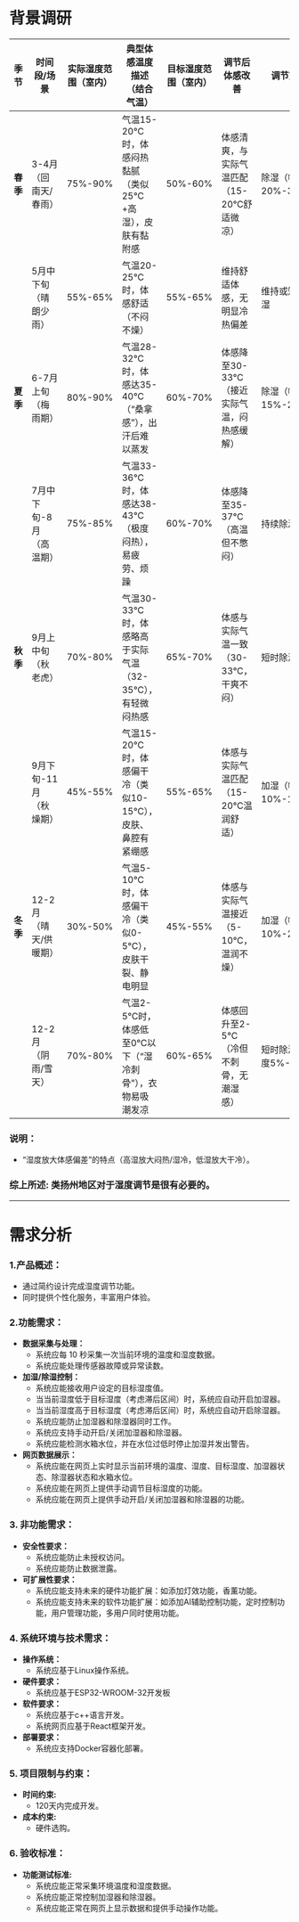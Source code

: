 # 背景调研
| **季节**       | **时间段/场景**                | **实际湿度范围（室内）**       | **典型体感温度描述**（结合气温）                          | **目标湿度范围（室内）**       | **调节后体感改善**                          | **调节方向**       | **核心调节目的**                          |
|----------------|---------------------------------|--------------------------------|---------------------------------------------------------|--------------------------------|-------------------------------------------|--------------------|-----------------------------------------|
| **春季**       | 3-4月（回南天/春雨）            | 75%-90%                        | 气温15-20℃时，体感闷热黏腻（类似25℃+高湿），皮肤有黏附感        | 50%-60%                        | 体感清爽，与实际气温匹配（15-20℃舒适微凉） | 除湿（幅度20%-30%） | 防止家具发霉、衣物难干                   |
|                | 5月中下旬（晴朗少雨）           | 55%-65%                        | 气温20-25℃时，体感舒适（不闷不燥）                          | 55%-65%                        | 维持舒适体感，无明显冷热偏差               | 维持或短暂加湿     | 避免呼吸道不适                           |
| **夏季**       | 6-7月上旬（梅雨期）             | 80%-90%                        | 气温28-32℃时，体感达35-40℃（“桑拿感”），出汗后难以蒸发        | 60%-70%                        | 体感降至30-33℃（接近实际气温，闷热感缓解） | 除湿（幅度15%-25%） | 抑制霉菌滋生，缓解“桑拿天”               |
|                | 7月中下旬-8月（高温期）         | 75%-85%                        | 气温33-36℃时，体感达38-43℃（极度闷热），易疲劳、烦躁          | 60%-70%                        | 体感降至35-37℃（高温但不憋闷）             | 持续除湿           | 配合降温，减少衣物黏连                   |
| **秋季**       | 9月上中旬（秋老虎）             | 70%-80%                        | 气温30-33℃时，体感略高于实际气温（32-35℃），有轻微闷热感      | 65%-70%                        | 体感与实际气温一致（30-33℃，干爽不闷）     | 短时除湿           | 避免闷热感，保持室内清爽                 |
|                | 9月下旬-11月（秋燥期）          | 45%-55%                        | 气温15-20℃时，体感偏干冷（类似10-15℃），皮肤、鼻腔有紧绷感    | 55%-65%                        | 体感与实际气温匹配（15-20℃温润舒适）       | 加湿（幅度10%-15%） | 缓解皮肤干燥、鼻腔出血                   |
| **冬季**       | 12-2月（晴天/供暖期）           | 30%-50%                        | 气温5-10℃时，体感偏干冷（类似0-5℃），皮肤干裂、静电明显      | 45%-55%                        | 体感与实际气温接近（5-10℃，温润不燥）      | 加湿（幅度10%-20%） | 减少静电、皮肤干裂                       |
|                | 12-2月（阴雨/雪天）             | 70%-80%                        | 气温2-5℃时，体感低至0℃以下（“湿冷刺骨”），衣物易吸潮发凉      | 60%-65%                        | 体感回升至2-5℃（冷但不刺骨，无潮湿感）     | 短时除湿（幅度5%-10%） | 防止门窗凝水、墙面受潮                   |

### 说明：
-  “湿度放大体感偏差”的特点（高湿放大闷热/湿冷，低湿放大干冷）。  

### 综上所述: 类扬州地区对于湿度调节是很有必要的。

---
# 需求分析  
### 1.产品概述：
- 通过简约设计完成湿度调节功能。
- 同时提供个性化服务，丰富用户体验。
  
### 2.功能需求：
- **数据采集与处理：**
  - 系统应每 10 秒采集一次当前环境的温度和湿度数据。
  - 系统应能处理传感器故障或异常读数。
- **加湿/除湿控制：**
   - 系统应能接收用户设定的目标湿度值。
   - 当当前湿度低于目标湿度（考虑滞后区间）时，系统应自动开启加湿器。
   - 当当前湿度高于目标湿度（考虑滞后区间）时，系统应自动开启除湿器。
   - 系统应能防止加湿器和除湿器同时工作。
   - 系统应支持手动开启/关闭加湿器和除湿器。
   - 系统应能检测水箱水位，并在水位过低时停止加湿并发出警告。
- **网页数据展示：**
  - 系统应能在网页上实时显示当前环境的温度、湿度、目标湿度、加湿器状态、除湿器状态和水箱水位。
  - 系统应能在网页上提供手动调节目标湿度的功能。
  - 系统应能在网页上提供手动开启/关闭加湿器和除湿器的功能。
  
### 3. 非功能需求：
- **安全性要求：**
  - 系统应能防止未授权访问。
  - 系统应能防止数据泄露。
- **可扩展性要求：**
  - 系统应能支持未来的硬件功能扩展：如添加灯效功能，香薰功能。
  - 系统应能支持未来的软件功能扩展：如添加AI辅助控制功能，定时控制功能，用户管理功能，多用户同时使用功能。
  
### 4. 系统环境与技术需求：
- **操作系统：**
  - 系统应基于Linux操作系统。
- **硬件要求：**
  - 系统应基于ESP32-WROOM-32开发板
- **软件要求：**
  - 系统应基于c++语言开发。
  - 系统网页应基于React框架开发。
- **部署要求：**
  - 系统应支持Docker容器化部署。

### 5. 项目限制与约束：
- **时间约束:**
  - 120天内完成开发。
- **成本约束:**
  - 硬件选购。

### 6. 验收标准：
- **功能测试标准:**
  - 系统应能正常采集环境温度和湿度数据。
  - 系统应能正常控制加湿器和除湿器。
  - 系统应能正常在网页上显示数据和提供手动操作功能。